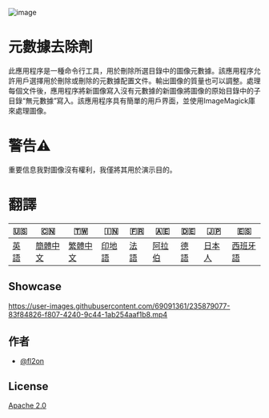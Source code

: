 ![image](https://github.com/user-attachments/assets/af677ca5-b660-4bb7-9421-fde3bf73dd7f)

# 元數據去除劑

此應用程序是一種命令行工具，用於刪除所選目錄中的圖像元數據。該應用程序允許用戶選擇用於刪除或刪除的元數據配置文件。輸出圖像的質量也可以調整。處理每個文件後，應用程序將新圖像寫入沒有元數據的新圖像將圖像的原始目錄中的子目錄“無元數據”寫入。該應用程序具有簡單的用戶界面，並使用ImageMagick庫來處理圖像。

# 警告⚠️

重要信息我對圖像沒有權利，我僅將其用於演示目的。

# 翻譯

| 🇺🇸            | 🇨🇳                    | 🇹🇼                    | 🇮🇳                | 🇫🇷               | 🇦🇪                | 🇩🇪               | 🇯🇵                | 🇪🇸                 |
| --------------- | ----------------------- | ----------------------- | ------------------- | ------------------ | ------------------- | ------------------ | ------------------- | -------------------- |
| [英語](README.md) | [簡體中文](README.zh-CN.md) | [繁體中文](README.zh-TW.md) | [印地語](README.hi.md) | [法語](README.fr.md) | [阿拉伯](README.ar.md) | [德語](README.de.md) | [日本人](README.ja.md) | [西班牙語](README.es.md) |

## Showcase

<https://user-images.githubusercontent.com/69091361/235879077-83f84826-f807-4240-9c44-1ab254aaf1b8.mp4>

## 作者

-   [@fl2on](https://www.github.com/fl2on)

## License

[Apache 2.0](https://choosealicense.com/licenses/apache-2.0/)
